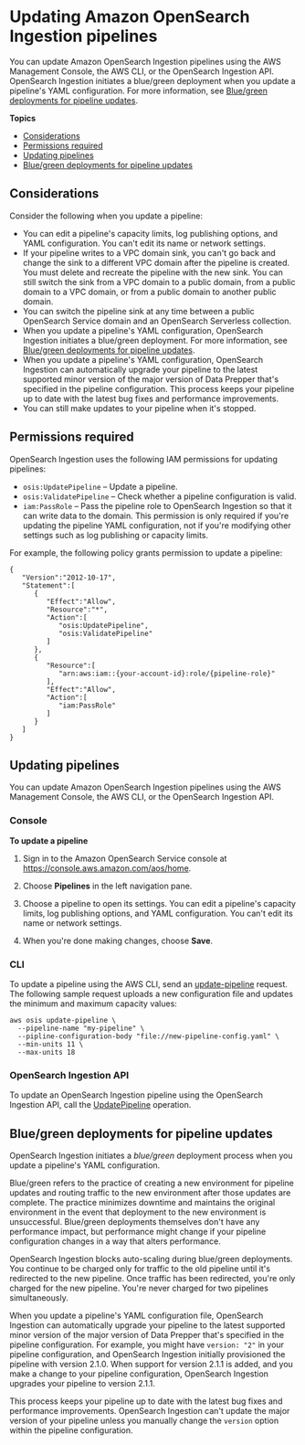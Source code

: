 # Updating Amazon OpenSearch Ingestion pipelines<a name="update-pipeline"></a>

You can update Amazon OpenSearch Ingestion pipelines using the AWS Management Console, the AWS CLI, or the OpenSearch Ingestion API\. OpenSearch Ingestion initiates a blue/green deployment when you update a pipeline's YAML configuration\. For more information, see [Blue/green deployments for pipeline updates](#pipeline-bg)\.

**Topics**
+ [Considerations](#update-pipeline-permissions)
+ [Permissions required](#update-pipeline-permissions)
+ [Updating pipelines](#update-pipeline-steps)
+ [Blue/green deployments for pipeline updates](#pipeline-bg)

## Considerations<a name="update-pipeline-permissions"></a>

Consider the following when you update a pipeline:
+ You can edit a pipeline's capacity limits, log publishing options, and YAML configuration\. You can't edit its name or network settings\.
+ If your pipeline writes to a VPC domain sink, you can't go back and change the sink to a different VPC domain after the pipeline is created\. You must delete and recreate the pipeline with the new sink\. You can still switch the sink from a VPC domain to a public domain, from a public domain to a VPC domain, or from a public domain to another public domain\.
+ You can switch the pipeline sink at any time between a public OpenSearch Service domain and an OpenSearch Serverless collection\.
+ When you update a pipeline's YAML configuration, OpenSearch Ingestion initiates a blue/green deployment\. For more information, see [Blue/green deployments for pipeline updates](#pipeline-bg)\.
+ When you update a pipeline's YAML configuration, OpenSearch Ingestion can automatically upgrade your pipeline to the latest supported minor version of the major version of Data Prepper that's specified in the pipeline configuration\. This process keeps your pipeline up to date with the latest bug fixes and performance improvements\.
+ You can still make updates to your pipeline when it's stopped\. 

## Permissions required<a name="update-pipeline-permissions"></a>

OpenSearch Ingestion uses the following IAM permissions for updating pipelines:
+ `osis:UpdatePipeline` – Update a pipeline\.
+ `osis:ValidatePipeline` – Check whether a pipeline configuration is valid\.
+ `iam:PassRole` – Pass the pipeline role to OpenSearch Ingestion so that it can write data to the domain\. This permission is only required if you're updating the pipeline YAML configuration, not if you're modifying other settings such as log publishing or capacity limits\.

For example, the following policy grants permission to update a pipeline:

```
{
   "Version":"2012-10-17",
   "Statement":[
      {
         "Effect":"Allow",
         "Resource":"*",
         "Action":[
            "osis:UpdatePipeline",
            "osis:ValidatePipeline"
         ]
      },
      {
         "Resource":[
            "arn:aws:iam::{your-account-id}:role/{pipeline-role}"
         ],
         "Effect":"Allow",
         "Action":[
            "iam:PassRole"
         ]
      }
   ]
}
```

## Updating pipelines<a name="update-pipeline-steps"></a>

You can update Amazon OpenSearch Ingestion pipelines using the AWS Management Console, the AWS CLI, or the OpenSearch Ingestion API\. 

### Console<a name="update-pipeline-console"></a>

**To update a pipeline**

1. Sign in to the Amazon OpenSearch Service console at [https://console\.aws\.amazon\.com/aos/home](https://console.aws.amazon.com/aos/home)\.

1. Choose **Pipelines** in the left navigation pane\.

1. Choose a pipeline to open its settings\. You can edit a pipeline's capacity limits, log publishing options, and YAML configuration\. You can't edit its name or network settings\.

1. When you're done making changes, choose **Save**\.

### CLI<a name="update-pipeline-cli"></a>

To update a pipeline using the AWS CLI, send an [update\-pipeline](https://docs.aws.amazon.com/cli/latest/reference/osis/update-pipeline.html) request\. The following sample request uploads a new configuration file and updates the minimum and maximum capacity values:

```
aws osis update-pipeline \
  --pipeline-name "my-pipeline" \
  --pipline-configuration-body "file://new-pipeline-config.yaml" \
  --min-units 11 \
  --max-units 18
```

### OpenSearch Ingestion API<a name="update-pipeline-api"></a>

To update an OpenSearch Ingestion pipeline using the OpenSearch Ingestion API, call the [UpdatePipeline](https://docs.aws.amazon.com/opensearch-service/latest/APIReference/API_osis_UpdatePipeline.html) operation\.

## Blue/green deployments for pipeline updates<a name="pipeline-bg"></a>

OpenSearch Ingestion initiates a *blue/green* deployment process when you update a pipeline's YAML configuration\.

Blue/green refers to the practice of creating a new environment for pipeline updates and routing traffic to the new environment after those updates are complete\. The practice minimizes downtime and maintains the original environment in the event that deployment to the new environment is unsuccessful\. Blue/green deployments themselves don't have any performance impact, but performance might change if your pipeline configuration changes in a way that alters performance\.

OpenSearch Ingestion blocks auto\-scaling during blue/green deployments\. You continue to be charged only for traffic to the old pipeline until it's redirected to the new pipeline\. Once traffic has been redirected, you're only charged for the new pipeline\. You're never charged for two pipelines simultaneously\.

When you update a pipeline's YAML configuration file, OpenSearch Ingestion can automatically upgrade your pipeline to the latest supported minor version of the major version of Data Prepper that's specified in the pipeline configuration\. For example, you might have `version: "2"` in your pipeline configuration, and OpenSearch Ingestion initially provisioned the pipeline with version 2\.1\.0\. When support for version 2\.1\.1 is added, and you make a change to your pipeline configuration, OpenSearch Ingestion upgrades your pipeline to version 2\.1\.1\.

This process keeps your pipeline up to date with the latest bug fixes and performance improvements\. OpenSearch Ingestion can't update the major version of your pipeline unless you manually change the `version` option within the pipeline configuration\.
